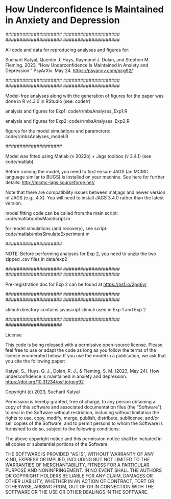 # How Underconfidence Is Maintained in Anxiety and Depression

  #################### #################### #################### 
####################

All code and data for reproducing analyses and figures for:

Sucharit Katyal, Quentin J. Huys, Raymond J. Dolan, and Stephen M. Fleming. 2023. “How Underconfidence Is Maintained in Anxiety and Depression.” PsyArXiv. May 24. 
https://psyarxiv.com/qcg92/


  #################### #################### #################### 
####################

Model-free analyses along with the generation of figures for the paper was done in R v4.3.0 in RStudio
(see: code/r)

analysis and figures for Exp1:                    code/r/mbsAnalyses_Exp1.R

analysis and figures for Exp2:                    code/r/mbsAnalyses_Exp2.R

figures for the model simulations and parameters: code/r/mbsAnalyses_model.R

  ####################

Model was fitted using Matlab (v 2022b) + Jags toolbox (v 3.4.1) (see code/matlab)

Before running the model, you need to first ensure JAGS (an MCMC language similar to BUGS) is installed on your machine. See here for further details: http://mcmc-jags.sourceforge.net/

Note that there are compatibility issues between matjags and newer version of JAGS (e.g., 4.X). You will need to install JAGS 3.4.0 rather than the latest version. 

model fitting code can be called from the main script:  code/matlab/mbsMainScript.m

for model simulations (and recovery), see script: code/matlab/mbsSimulateExperiment.m

  ####################

NOTE: Before performing analyses for Exp 2, you need to unzip the two zipped .csv files in data/exp2

  #################### #################### #################### 
####################

Pre-registration doc for Exp 2 can be found at 
https://osf.io/2pq6y/


  #################### #################### #################### 
####################

stimuli directory contains javascript stimuli used in Exp 1 and Exp 2

  #################### #################### #################### 
  
  License

This code is being released with a permissive open-source license. Please feel free to use or adapt the code as long as you follow the terms of the license enumerated below. If you use the model in a publication, we ask that you cite the following paper:

Katyal, S., Huys, Q. J., Dolan, R. J., & Fleming, S. M. (2023, May 24). How underconfidence is maintained in anxiety and depression. https://doi.org/10.31234/osf.io/qcg92

Copyright (c) 2023, Sucharit Katyal

Permission is hereby granted, free of charge, to any person obtaining a copy of this software and associated documentation files (the "Software"), to deal in the Software without restriction, including without limitation the rights to use, copy, modify, merge, publish, distribute, sublicense, and/or sell copies of the Software, and to permit persons to whom the Software is furnished to do so, subject to the following conditions:

The above copyright notice and this permission notice shall be included in all copies or substantial portions of the Software.

THE SOFTWARE IS PROVIDED "AS IS", WITHOUT WARRANTY OF ANY KIND, EXPRESS OR IMPLIED, INCLUDING BUT NOT LIMITED TO THE WARRANTIES OF MERCHANTABILITY, FITNESS FOR A PARTICULAR PURPOSE AND NONINFRINGEMENT. IN NO EVENT SHALL THE AUTHORS OR COPYRIGHT HOLDERS BE LIABLE FOR ANY CLAIM, DAMAGES OR OTHER LIABILITY, WHETHER IN AN ACTION OF CONTRACT, TORT OR OTHERWISE, ARISING FROM, OUT OF OR IN CONNECTION WITH THE SOFTWARE OR THE USE OR OTHER DEALINGS IN THE SOFTWARE.

